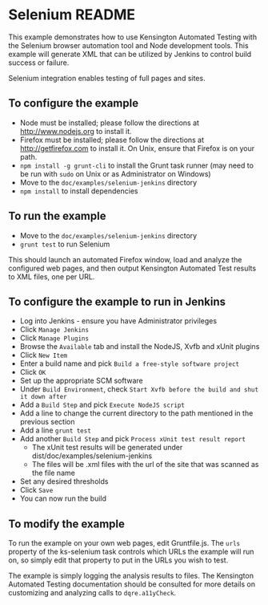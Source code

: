 # Selenium README #

This example demonstrates how to use Kensington Automated Testing with the
Selenium browser automation tool and Node development tools.  This example will generate XML that can
be utilized by Jenkins to control build success or failure.

Selenium integration enables testing of full pages and sites.

## To configure the example ##

* Node must be installed; please follow the directions at http://www.nodejs.org
  to install it.
* Firefox must be installed; please follow the directions at http://getfirefox.com
  to install it. On Unix, ensure that Firefox is on your path.
* `npm install -g grunt-cli` to install the Grunt task runner (may need to be
  run with `sudo` on Unix or as Administrator on Windows)
* Move to the `doc/examples/selenium-jenkins` directory
* `npm install` to install dependencies

## To run the example ##

* Move to the `doc/examples/selenium-jenkins` directory
* `grunt test` to run Selenium

This should launch an automated Firefox window, load and analyze the
configured web pages, and then output Kensington Automated Test results to XML
files, one per URL.

## To configure the example to run in Jenkins ##

* Log into Jenkins - ensure you have Administrator privileges
* Click `Manage Jenkins`
* Click `Manage Plugins`
* Browse the `Available` tab and install the NodeJS, Xvfb and xUnit plugins
* Click `New Item`
* Enter a build name and pick `Build a free-style software project`
* Click `OK`
* Set up the appropriate SCM software
* Under `Build Environment`, check `Start Xvfb before the build and shut it down after`
* Add a `Build Step` and pick `Execute NodeJS script`
* Add a line to change the current directory to the path mentioned in the previous section
* Add a line `grunt test`
* Add another `Build Step` and pick `Process xUnit test result report`
    * The xUnit test results will be generated under dist/doc/examples/selenium-jenkins
    * The files will be .xml files with the url of the site that was scanned as the file name
* Set any desired thresholds
* Click `Save`
* You can now run the build

## To modify the example ##

To run the example on your own web pages, edit Gruntfile.js. The `urls`
property of the ks-selenium task controls which URLs the example will run on,
so simply edit that property to put in the URLs you wish to test. 

The example is simply logging the analysis results to files.  The Kensington
Automated Testing documentation should be consulted for more details on
customizing and analyzing calls to `dqre.a11yCheck`.

